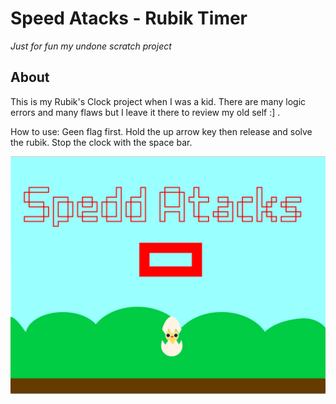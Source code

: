 # Speed Atacks - Rubik Timer
*Just for fun my undone scratch project*

## About 
This is my Rubik's Clock project when I was a kid. There are many logic errors and many flaws but I leave it there to review my old self :] .

How to use: Geen flag first. Hold the up arrow key then release and solve the rubik. Stop the clock with the space bar.

![Screenshot](Screenshot.png)
